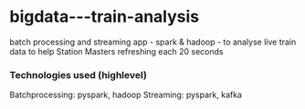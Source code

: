 # bigdata---train-analysis
batch processing and streaming app - spark &amp; hadoop - to analyse live train data to help Station Masters refreshing each 20 seconds

### Technologies used (highlevel)
Batchprocessing: pyspark, hadoop
Streaming: pyspark, kafka
